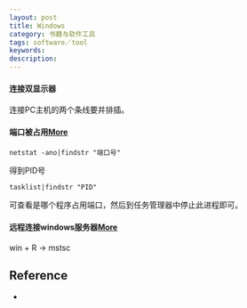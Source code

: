 ```yaml
---
layout: post
title: Windows
category: 书籍与软件工具
tags: software／tool
keywords: 
description: 
---
```


#### 连接双显示器

连接PC主机的两个条线要并排插。


#### 端口被占用[More](http://jingyan.baidu.com/article/3c48dd34491d47e10be358b8.html)

```
netstat -ano|findstr "端口号"
```

得到PID号

```
tasklist|findstr "PID"
```

可查看是哪个程序占用端口，然后到任务管理器中停止此进程即可。

#### 远程连接windows服务器[More](https://help.aliyun.com/knowledge_detail/40848.html)

win + R -> mstsc

## Reference

* []()
